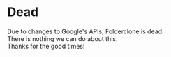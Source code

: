 # Dead
Due to changes to Google's APIs, Folderclone is dead.   
There is nothing we can do about this.   
Thanks for the good times!